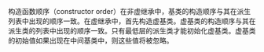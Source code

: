构造函数顺序（constructor order）在非虚继承中，基类的构造顺序与其在派生列表中出现的顺序一致。在虚继承中，首先构造虚基类。虚基类的构造顺序与其在派生类的列表中出现的顺序一致。只有最低层的派生类才能初始化虚基类。虚基类的初始值如果出现在中间基类中，则这些值将被忽略。
